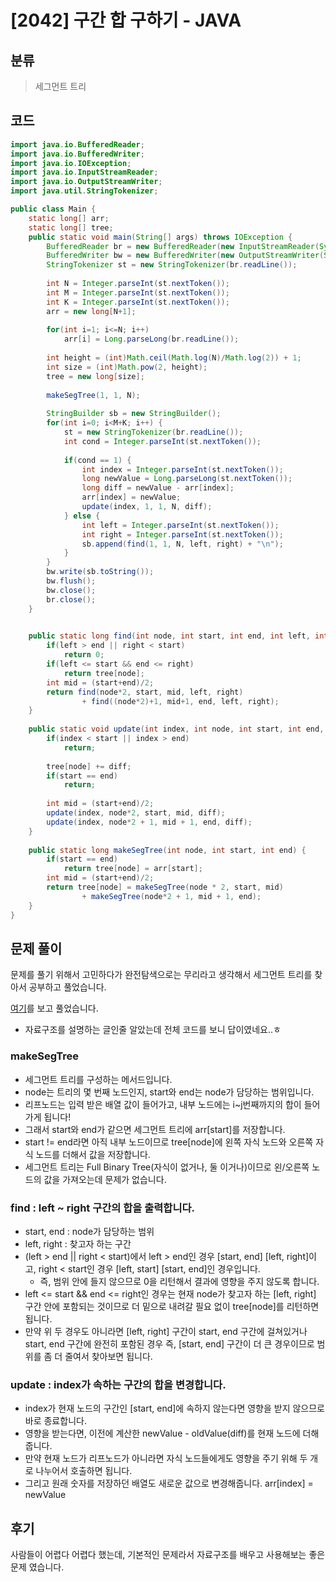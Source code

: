 # [2042] 구간 합 구하기 - JAVA

## 분류
> 세그먼트 트리

## 코드
```java
import java.io.BufferedReader;
import java.io.BufferedWriter;
import java.io.IOException;
import java.io.InputStreamReader;
import java.io.OutputStreamWriter;
import java.util.StringTokenizer;

public class Main {
	static long[] arr;
	static long[] tree;
	public static void main(String[] args) throws IOException {
		BufferedReader br = new BufferedReader(new InputStreamReader(System.in));
		BufferedWriter bw = new BufferedWriter(new OutputStreamWriter(System.out));
		StringTokenizer st = new StringTokenizer(br.readLine());
		
		int N = Integer.parseInt(st.nextToken());
		int M = Integer.parseInt(st.nextToken());
		int K = Integer.parseInt(st.nextToken());
		arr = new long[N+1];
		
		for(int i=1; i<=N; i++)
			arr[i] = Long.parseLong(br.readLine());
		
		int height = (int)Math.ceil(Math.log(N)/Math.log(2)) + 1;
		int size = (int)Math.pow(2, height);
		tree = new long[size];
		
		makeSegTree(1, 1, N);
		
		StringBuilder sb = new StringBuilder();
		for(int i=0; i<M+K; i++) {
			st = new StringTokenizer(br.readLine());
			int cond = Integer.parseInt(st.nextToken());
			
			if(cond == 1) {
				int index = Integer.parseInt(st.nextToken());
				long newValue = Long.parseLong(st.nextToken());
				long diff = newValue - arr[index];
				arr[index] = newValue;
				update(index, 1, 1, N, diff);
			} else {
				int left = Integer.parseInt(st.nextToken());
				int right = Integer.parseInt(st.nextToken());
				sb.append(find(1, 1, N, left, right) + "\n");
			}
		}
		bw.write(sb.toString());
		bw.flush();
		bw.close();
		br.close();
	}

	
	public static long find(int node, int start, int end, int left, int right) {
		if(left > end || right < start)
			return 0;
		if(left <= start && end <= right)
			return tree[node];
		int mid = (start+end)/2;
		return find(node*2, start, mid, left, right)
				+ find((node*2)+1, mid+1, end, left, right);
	}
	
	public static void update(int index, int node, int start, int end, long diff) {
		if(index < start || index > end)
			return;
		
		tree[node] += diff;
		if(start == end)
			return;
		
		int mid = (start+end)/2;
		update(index, node*2, start, mid, diff);
		update(index, node*2 + 1, mid + 1, end, diff);
	}
	
	public static long makeSegTree(int node, int start, int end) {
		if(start == end)
			return tree[node] = arr[start];
		int mid = (start+end)/2;
		return tree[node] = makeSegTree(node * 2, start, mid) 
				+ makeSegTree(node*2 + 1, mid + 1, end);
	}
}
```

## 문제 풀이
문제를 풀기 위해서 고민하다가 완전탐색으로는 무리라고 생각해서 세그먼트 트리를 찾아서 공부하고 풀었습니다.

[여기](https://www.acmicpc.net/blog/view/9)를 보고 풀었습니다.
   - 자료구조를 설명하는 글인줄 알았는데 전체 코드를 보니 답이였네요..ㅎ

### makeSegTree
   - 세그먼트 트리를 구성하는 메서드입니다.
   - node는 트리의 몇 번째 노드인지, start와 end는 node가 담당하는 범위입니다.
   - 리프노드는 입력 받은 배열 값이 들어가고, 내부 노드에는 i~j번째까지의 합이 들어가게 됩니다!
   - 그래서 start와 end가 같으면 세그먼트 트리에 arr[start]를 저장합니다.
   - start != end라면 아직 내부 노드이므로 tree[node]에 왼쪽 자식 노드와 오른쪽 자식 노드를 더해서 값을 저장합니다.
   - 세그먼트 트리는 Full Binary Tree(자식이 없거나, 둘 이거나)이므로 왼/오른쪽 노드의 값을 가져오는데 문제가 없습니다.

### find : left ~ right 구간의 합을 출력합니다.
   - start, end : node가 담당하는 범위
   - left, right : 찾고자 하는 구간
   - (left > end || right < start)에서 left > end인 경우 [start, end] [left, right]이고, right < start인 경우 [left, start] [start, end]인 경우입니다.
       - 즉, 범위 안에 들지 않으므로 0을 리턴해서 결과에 영향을 주지 않도록 합니다.
   - left <= start && end <= right인 경우는 현재 node가 찾고자 하는 [left, right] 구간 안에 포함되는 것이므로 더 밑으로 내려갈 필요 없이 tree[node]를 리턴하면 됩니다.
   - 만약 위 두 경우도 아니라면 [left, right] 구간이 start, end 구간에 걸쳐있거나 start, end 구간에 완전히 포함된 경우 즉, [start, end] 구간이 더 큰 경우이므로 범위를 좀 더 줄여서 찾아보면 됩니다.

### update : index가 속하는 구간의 합을 변경합니다.
   - index가 현재 노드의 구간인 [start, end]에 속하지 않는다면 영향을 받지 않으므로 바로 종료합니다.
   - 영향을 받는다면, 이전에 계산한 newValue - oldValue(diff)를 현재 노드에 더해줍니다.
   - 만약 현재 노드가 리프노드가 아니라면 자식 노드들에게도 영향을 주기 위해 두 개로 나누어서 호출하면 됩니다.
   - 그리고 원래 숫자를 저장하던 배열도 새로운 값으로 변경해줍니다. arr[index] = newValue

## 후기
사람들이 어렵다 어렵다 했는데, 기본적인 문제라서 자료구조를 배우고 사용해보는 좋은 문제 였습니다.